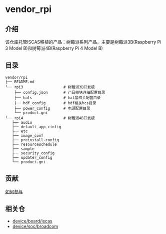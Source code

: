 # vendor_rpi

## 介绍

该仓库托管ISCAS移植的产品：树莓派系列产品，主要是树莓派3B(Raspberry Pi 3 Model B)和树莓派4B(Raspberry Pi 4 Model B)

## 目录

```
vendor/rpi
├── README.md
└── rpi3                  # 树莓派3B开发板           
    ├── config.json       # 产品模块详细配置目录
    ├── hals              # hal层相关配置目录
    ├── hdf_config        # hdf相关hcs目录
    ├── power_config      # 电源配置目录
    └── product.gni
└── rpi4                  # 树莓派4B开发板
   ├── audio
   ├── default_app_cinfig
   ├── etc
   ├── image_conf
   ├── preinstall-config
   ├── resourceschedule
   ├── sample
   ├── security_config
   ├── updater_config
   └── product.gni

```

## 贡献


[如何参与](https://gitee.com/openharmony/docs/blob/HEAD/zh-cn/contribute/%E5%8F%82%E4%B8%8E%E8%B4%A1%E7%8C%AE.md)


## 相关仓

* [device/board/iscas](https://gitee.com/openharmony-sig/device_board_iscas)
* [device/soc/broadcom](https://gitee.com/openharmony-sig/device_soc_broadcom)